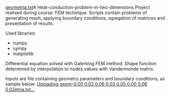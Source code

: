 [geometria.txt](https://github.com/Czesiek1701/Heat-conduction-problem-in-two-dimensions/files/14259201/geometria.txt)# Heat-conduction-problem-in-two-dimensions
Project realised during course: FEM technique. Scripts contain problems of generating mesh, applying boundary conditions, agregation of matrices and presentation of results.

Used libraries:
 - numpy
 - sympy
 - matplotlib

Differential equation solved with Galerking FEM method. Shape function determined by interpolation to nodes values with Vandermonde matrix.

Inputs are file containing geometry parameters and boundary conditions, as sample below:
[Uploading geom-0.00 0.02 0.06 0.03
0.05 0.00 0.06 0.02etria.txt…]()

